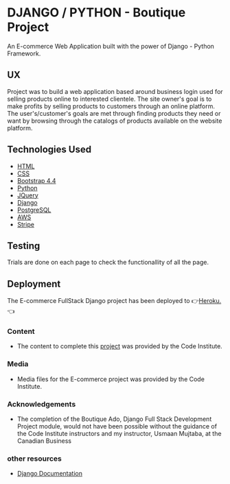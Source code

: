 # DJANGO / PYTHON - Boutique Project

An E-commerce Web Application built with the power of Django - Python Framework. 


## UX
 
Project was to build a web application based around business login used for selling products online to interested clientele. The site owner's goal is to make profits by selling products to customers through an online platform. The user's/customer's goals are met through finding products they need or want by browsing through the catalogs of products available on the website platform.



## Technologies Used

- [HTML](https://www.w3schools.com/html/default.asp)
- [CSS](https://www.w3schools.com/CSS/default.asp)
- [Bootstrap 4.4](https://getbootstrap.com/docs/4.4/getting-started/introduction/)
- [Python](https://www.python.org/doc/)
- [JQuery](https://jquery.com)
- [Django](https://www.djangoproject.com/)
- [PostgreSQL](https://www.heroku.com/postgres)
- [AWS](https://aws.amazon.com/)
- [Stripe](https://stripe.com/en-ca)


## Testing
Trials are done on each page to check the functionallity of all the page.

## Deployment
The E-commerce FullStack Django project has been deployed to 👉[Heroku.](https://kmadjei-boutique-ado.herokuapp.com/)👈


### Content
- The content to complete this [project](https://github.com/Code-Institute-Solutions/boutique_ado_v1/tree/250e2c2b8e43cccb56b4721cd8a8bd4de6686546) was provided by the Code Institute.

### Media
- Media files for the E-commerce project was provided by the Code Institute. 

### Acknowledgements

- The completion of the Boutique Ado, Django Full Stack Development Project module, would not have been possible without the guidance of the Code Institute instructors and my instructor, Usmaan Mujtaba, at the Canadian Business

### other resources
- [Django Documentation](https://docs.djangoproject.com/en/3.2/ref/templates/builtins/)
